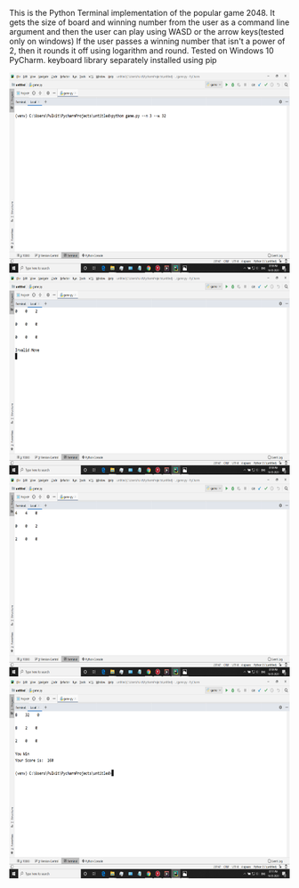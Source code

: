 This is the Python Terminal implementation of the popular game 2048.
It gets the size of board and winning number from the user as a command line argument
and then the user can play using WASD or the arrow keys(tested only on windows)
If the user passes a winning number that isn't a power of 2, then it rounds it off using logarithm and round.
Tested on Windows 10 PyCharm.
keyboard library separately installed using pip 
<HTML>
    <img src="ss1.png" width="640" height="360" alt="Screenshot">
    <img src="ss2.png" width="640" height="360" alt="Screenshot">
    <img src="ss3.png" width="640" height="360" alt="Screenshot">
    <img src="ss4.png" width="640" height="360" alt="Screenshot">

</HTML>